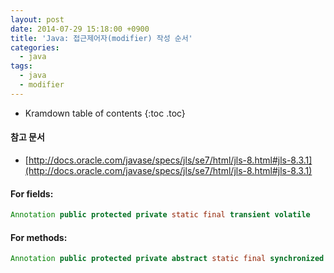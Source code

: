 ```yaml
---
layout: post
date: 2014-07-29 15:18:00 +0900
title: 'Java: 접근제어자(modifier) 작성 순서'
categories:
  - java
tags:
  - java
  - modifier
---
```


* Kramdown table of contents
{:toc .toc}

#### 참고 문서

- [http://docs.oracle.com/javase/specs/jls/se7/html/jls-8.html#jls-8.3.1](http://docs.oracle.com/javase/specs/jls/se7/html/jls-8.html#jls-8.3.1)

#### For fields:

```java
Annotation public protected private static final transient volatile
```

#### For methods:

```java
Annotation public protected private abstract static final synchronized native strictfp
```
